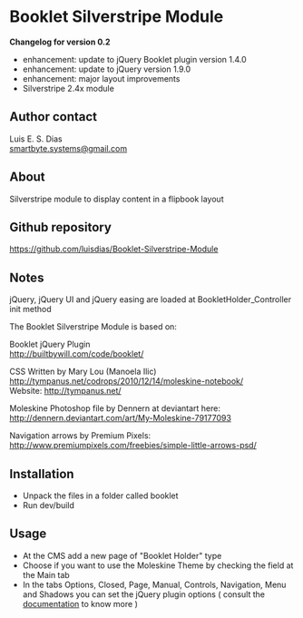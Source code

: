 # Booklet Silverstripe Module  

**Changelog for version 0.2**  
* enhancement: update to jQuery Booklet plugin version 1.4.0  
* enhancement: update to jQuery version 1.9.0
* enhancement: major layout improvements  
* Silverstripe 2.4x module  

## Author contact  
Luis E. S. Dias  
smartbyte.systems@gmail.com  

## About  
Silverstripe module to display content in a flipbook layout  

## Github repository  
https://github.com/luisdias/Booklet-Silverstripe-Module

## Notes  
jQuery, jQuery UI and jQuery easing are loaded at BookletHolder_Controller init method  

The Booklet Silverstripe Module is based on:  

Booklet jQuery Plugin  
http://builtbywill.com/code/booklet/

CSS Written by Mary Lou (Manoela Ilic)  
http://tympanus.net/codrops/2010/12/14/moleskine-notebook/  
Website: http://tympanus.net/

Moleskine Photoshop file by Dennern at deviantart here:  
http://dennern.deviantart.com/art/My-Moleskine-79177093  

Navigation arrows by Premium Pixels:  
http://www.premiumpixels.com/freebies/simple-little-arrows-psd/  

## Installation  
* Unpack the files in a folder called booklet  
* Run dev/build  

## Usage  
* At the CMS add a new page of "Booklet Holder" type  
* Choose if you want to use the Moleskine Theme by checking the field at the Main tab
* In the tabs Options, Closed, Page, Manual, Controls, Navigation, Menu and Shadows 
you can set the jQuery plugin options ( consult the [documentation](http://builtbywill.com/code/booklet/options) 
to know more )